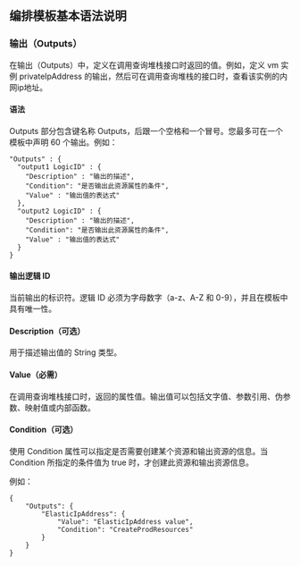 ## 编排模板基本语法说明

### 输出（Outputs）

在输出（Outputs）中，定义在调用查询堆栈接口时返回的值。例如，定义 vm 实例 privateIpAddress 的输出，然后可在调用查询堆栈的接口时，查看该实例的内网ip地址。

#### 语法

Outputs 部分包含键名称 Outputs，后跟一个空格和一个冒号。您最多可在一个模板中声明 60 个输出。例如：

```
"Outputs" : {
  "output1 LogicID" : {
    "Description" : "输出的描述",
    "Condition": "是否输出此资源属性的条件",
    "Value" : "输出值的表达式"
  },
  "output2 LogicID" : {
    "Description" : "输出的描述",
    "Condition": "是否输出此资源属性的条件",
    "Value" : "输出值的表达式"
  }
}
```

#### 输出逻辑 ID
当前输出的标识符。逻辑 ID 必须为字母数字（a-z、A-Z 和 0-9），并且在模板中具有唯一性。

#### Description（可选）
用于描述输出值的 String 类型。

#### Value（必需）
在调用查询堆栈接口时，返回的属性值。输出值可以包括文字值、参数引用、伪参数、映射值或内部函数。

#### Condition（可选）
使用 Condition 属性可以指定是否需要创建某个资源和输出资源的信息。当 Condition 所指定的条件值为 true 时，才创建此资源和输出资源信息。

例如：
```
{
    "Outputs": {
        "ElasticIpAddress": {
            "Value": "ElasticIpAddress value",
            "Condition": "CreateProdResources"
        }
    }
}
```


